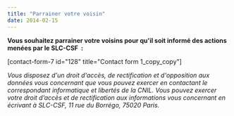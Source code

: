 ```yaml
---
title: "Parrainer votre voisin"
date: 2014-02-15
---
```


**Vous souhaitez parrainer votre voisins pour qu'il soit informé des actions menées par le SLC-CSF  :**

\[contact-form-7 id="128" title="Contact form 1\_copy\_copy"\]

_Vous disposez d'un droit d'accès, de rectification et d'opposition aux données vous concernant que vous pouvez exercer en contactant le correspondant informatique et libertés de la CNIL. Vous pouvez exercer votre droit d’accès et de rectification aux informations vous concernant en écrivant à SLC-CSF, 11 rue du Borrégo, 75020 Paris._
